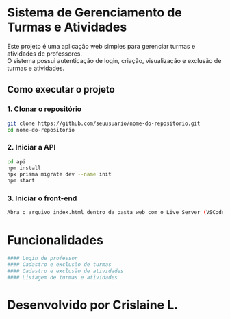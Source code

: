 # Sistema de Gerenciamento de Turmas e Atividades

Este projeto é uma aplicação web simples para gerenciar turmas e atividades de professores.  
O sistema possui autenticação de login, criação, visualização e exclusão de turmas e atividades.

## Como executar o projeto

### 1. Clonar o repositório
```bash
git clone https://github.com/seuusuario/nome-do-repositorio.git
cd nome-do-repositorio

```
### 2. Iniciar a API
```bash
cd api
npm install
npx prisma migrate dev --name init
npm start

```
### 3. Iniciar o front-end
```bash
Abra o arquivo index.html dentro da pasta web com o Live Server (VSCode).

``` 
# Funcionalidades
```bash
#### Login de professor
#### Cadastro e exclusão de turmas
#### Cadastro e exclusão de atividades
#### Listagem de turmas e atividades

```
# Desenvolvido por Crislaine L.
